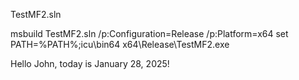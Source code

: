 TestMF2.sln

msbuild TestMF2.sln /p:Configuration=Release /p:Platform=x64
set PATH=%PATH%;icu\bin64
x64\Release\TestMF2.exe

Hello John, today is January 28, 2025!
